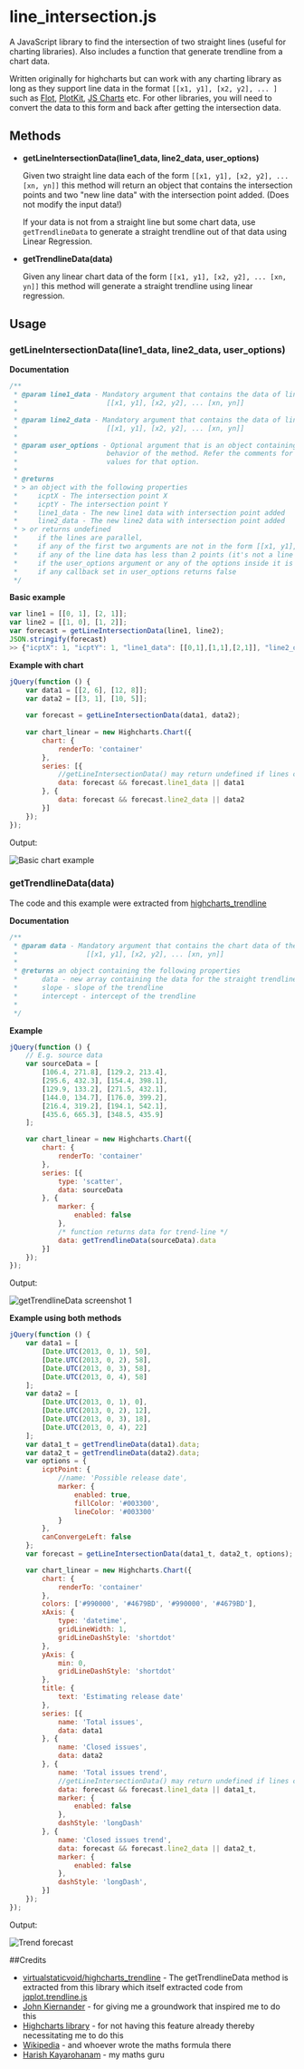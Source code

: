 # line_intersection.js

A JavaScript library to find the intersection of two straight lines (useful for charting libraries). Also includes a function that generate trendline from a chart data.

Written originally for highcharts but can work with any charting library as long as they support line data in the format
`[[x1, y1], [x2, y2], ... ]` such as [Flot](http://www.flotcharts.org/), [PlotKit](http://www.liquidx.net/plotkit/), [JS Charts](http://www.jscharts.com/) etc.
For other libraries, you will need to convert the data to this form and back after getting the intersection data.

## Methods
* **getLineIntersectionData(line1_data, line2_data, user_options)**

  Given two straight line data each of the form `[[x1, y1], [x2, y2], ... [xn, yn]]` this method will return an object that contains the intersection points and two "new line data" with the intersection point added. (Does not modify the input data!)
  
  If your data is not from a straight line but some chart data, use `getTrendlineData` to generate a straight trendline out of that data using Linear Regression.
  
* **getTrendlineData(data)**

  Given any linear chart data of the form `[[x1, y1], [x2, y2], ... [xn, yn]]` this method will generate a straight trendline using linear regression.

## Usage

### getLineIntersectionData(line1_data, line2_data, user_options)

**Documentation**

```javascript
/**
 * @param line1_data - Mandatory argument that contains the data of line1 of the form 
 *                      [[x1, y1], [x2, y2], ... [xn, yn]]
 * 
 * @param line2_data - Mandatory argument that contains the data of line2 of the form 
 *                      [[x1, y1], [x2, y2], ... [xn, yn]]
 * 
 * @param user_options - Optional argument that is an object containing custom options that overrides the default
 *                      behavior of the method. Refer the comments for each option in the opt object for the valid
 *                      values for that option.
 *
 * @returns
 * > an object with the following properties
 *     icptX - The intersection point X
 *     icptY - The intersection point Y
 *     line1_data - The new line1 data with intersection point added
 *     line2_data - The new line2 data with intersection point added
 * > or returns undefined
 *     if the lines are parallel,
 *     if any of the first two arguments are not in the form [[x1, y1], [x2, y2], ... [xn, yn]]
 *     if any of the line data has less than 2 points (it's not a line then)
 *     if the user_options argument or any of the options inside it is not in the required format
 *     if any callback set in user_options returns false
 */
 ```

**Basic example**
```javascript
var line1 = [[0, 1], [2, 1]];
var line2 = [[1, 0], [1, 2]];
var forecast = getLineIntersectionData(line1, line2);
JSON.stringify(forecast)
>> {"icptX": 1, "icptY": 1, "line1_data": [[0,1],[1,1],[2,1]], "line2_data": [[1,0],[1,1],[1,2]]}
```

**Example with chart**
```javascript
jQuery(function () {
    var data1 = [[2, 6], [12, 8]];
    var data2 = [[3, 1], [10, 5]];
    
    var forecast = getLineIntersectionData(data1, data2);
    
    var chart_linear = new Highcharts.Chart({
        chart: {
            renderTo: 'container'
        },
        series: [{
            //getLineIntersectionData() may return undefined if lines can not intersect
            data: forecast && forecast.line1_data || data1
        }, {
            data: forecast && forecast.line2_data || data2
        }]
    });
});
```
Output:

![Basic chart example](screenshots/getLineIntersectionData_basic_chart_example.png)


### getTrendlineData(data)
The code and this example were extracted from [highcharts_trendline](https://github.com/virtualstaticvoid/highcharts_trendline/tree/65d53dd1ce64648d97a2dbb49444bbb522cec313)

**Documentation**
```javascript
/** 
 * @param data - Mandatory argument that contains the chart data of the form 
 *                 [[x1, y1], [x2, y2], ... [xn, yn]]
 *
 * @returns an object containing the following properties
 *      data - new array containing the data for the straight trendline
 *      slope - slope of the trendline
 *      intercept - intercept of the trendline
 * 
 */
```

**Example**
```javascript
jQuery(function () {
    // E.g. source data
    var sourceData = [
        [106.4, 271.8], [129.2, 213.4],
        [295.6, 432.3], [154.4, 398.1],
        [129.9, 133.2], [271.5, 432.1],
        [144.0, 134.7], [176.0, 399.2],
        [216.4, 319.2], [194.1, 542.1],
        [435.6, 665.3], [348.5, 435.9]
    ];

    var chart_linear = new Highcharts.Chart({
        chart: {
            renderTo: 'container'
        },
        series: [{
            type: 'scatter',
            data: sourceData
        }, {
            marker: {
                enabled: false
            },
            /* function returns data for trend-line */
            data: getTrendlineData(sourceData).data
        }]
    });
});
```
Output:

![getTrendlineData screenshot 1](screenshots/getTrendlineData_scr1.png)

**Example using both methods**
```javascript
jQuery(function () {
    var data1 = [
        [Date.UTC(2013, 0, 1), 50],
        [Date.UTC(2013, 0, 2), 58],
        [Date.UTC(2013, 0, 3), 58],
        [Date.UTC(2013, 0, 4), 58]
    ];
    var data2 = [
        [Date.UTC(2013, 0, 1), 0],
        [Date.UTC(2013, 0, 2), 12],
        [Date.UTC(2013, 0, 3), 18],
        [Date.UTC(2013, 0, 4), 22]
    ];
    var data1_t = getTrendlineData(data1).data;
    var data2_t = getTrendlineData(data2).data;
    var options = {
        icptPoint: {
            //name: 'Possible release date',
            marker: {
                enabled: true,
                fillColor: '#003300',
                lineColor: '#003300'
            }
        },
        canConvergeLeft: false
    };
    var forecast = getLineIntersectionData(data1_t, data2_t, options);

    var chart_linear = new Highcharts.Chart({
        chart: {
            renderTo: 'container'
        },
        colors: ['#990000', '#4679BD', '#990000', '#4679BD'],
        xAxis: {
            type: 'datetime',
            gridLineWidth: 1,
            gridLineDashStyle: 'shortdot'
        },
        yAxis: {
            min: 0,
            gridLineDashStyle: 'shortdot'
        },
        title: {
            text: 'Estimating release date'
        },
        series: [{
            name: 'Total issues',
            data: data1
        }, {
            name: 'Closed issues',
            data: data2
        }, {
            name: 'Total issues trend',
            //getLineIntersectionData() may return undefined if lines can not intersect
            data: forecast && forecast.line1_data || data1_t,
            marker: {
                enabled: false
            },
            dashStyle: 'longDash'
        }, {
            name: 'Closed issues trend',
            data: forecast && forecast.line2_data || data2_t,
            marker: {
                enabled: false
            },
            dashStyle: 'longDash',
        }]
    });
});
```

Output:

![Trend forecast](screenshots/trend_forecast.png)

##Credits
* [virtualstaticvoid/highcharts_trendline](https://github.com/virtualstaticvoid/highcharts_trendline) - The getTrendlineData method is extracted from this library which itself extracted code from [jqplot.trendline.js](http://www.jqplot.com/docs/files/plugins/jqplot-trendline-js.html)
* [John Kiernander](http://stackoverflow.com/a/18850800/883832) - for giving me a groundwork that inspired me to do this
* [Highcharts library](http://www.highcharts.com/) - for not having this feature already thereby necessitating me to do this
* [Wikipedia](http://en.wikipedia.org/w/index.php?title=Line-line_intersection&oldid=570896016#Mathematics) - and whoever wrote the maths formula there
* [Harish Kayarohanam](http://math.stackexchange.com/users/30423/harish-kayarohanam) - my maths guru
